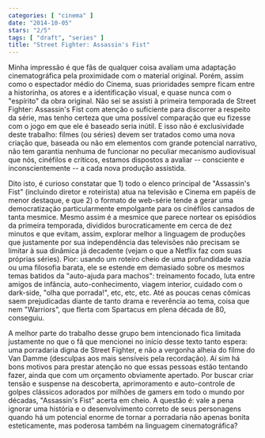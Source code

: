 ```yaml
---
categories: [ "cinema" ]
date: "2014-10-05"
stars: "2/5"
tags: [ "draft", "series" ]
title: "Street Fighter: Assassin's Fist"
---
```

Minha impressão é que fãs de qualquer coisa avaliam uma adaptação cinematográfica pela proximidade com o material original. Porém, assim como o espectador médio do Cinema, suas prioridades sempre ficam entre a historinha, os atores e a identificação visual, e quase nunca com o "espírito" da obra original. Não sei se assisti à primeira temporada de Street Fighter: Assassin's Fist com atenção o suficiente para discorrer a respeito da série, mas tenho certeza que uma possível comparação que eu fizesse com o jogo em que ele é baseado seria inútil. E isso não é exclusividade deste trabalho: filmes (ou séries) devem ser tratados como uma nova criação que, baseada ou não em elementos com grande potencial narrativo, não tem garantia nenhuma de funcionar no peculiar mecanismo audiovisual que nós, cinéfilos e críticos, estamos dispostos a avaliar -- consciente e inconscientemente -- a cada nova produção assistida.

Dito isto, é curioso constatar que 1) todo o elenco principal de "Assassin's Fist" (incluindo diretor e roteirista) atua na televisão e Cinema em papéis de menor destaque, e que 2) o formato de web-série tende a gerar uma democratização particularmente empolgante para os cinéfilos cansados de tanta mesmice. Mesmo assim é a mesmice que parece nortear os episódios da primeira temporada, divididos burocraticamente em cerca de dez minutos e que evitam, assim, explorar melhor a linguagem de produções que justamente por sua independência das televisões não precisam se limitar à sua dinâmica já decadente (vejam o que a Netflix faz com suas próprias séries). Pior: usando um roteiro cheio de uma profundidade vazia ou uma filosofia barata, ele se estende em demasiado sobre os mesmos temas batidos da "auto-ajuda para machos": treinamento focado, luta entre amigos de infância, auto-conhecimento, viagem interior, cuidado com o dark-side, "olha que porrada!", etc, etc, etc. Até as poucas cenas cômicas saem prejudicadas diante de tanto drama e reverência ao tema, coisa que nem "Warriors", que flerta com Spartacus em plena década de 80, conseguiu.

A melhor parte do trabalho desse grupo bem intencionado fica limitada justamente no que o fã que mencionei no início desse texto tanto espera: uma porradaria digna de Street Fighter, e não a vergonha alheia do filme do Van Damme (desculpas aos mais sensíveis pela recordação). Aí sim há bons motivos para prestar atenção no que essas pessoas estão tentando fazer, ainda que com um orçamento obviamente apertado. Por buscar criar tensão e suspense na descoberta, aprimoramento e auto-controle de golpes clássicos adorados por milhões de gamers em todo o mundo por décadas, "Assassin's Fist" acerta em cheio. A questão é: vale a pena ignorar uma história e o desenvolvimento correto de seus personagens quando há um potencial enorme de tornar a porradaria não apenas bonita esteticamente, mas poderosa também na linguagem cinematográfica?
